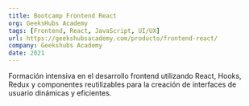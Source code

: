 ```yaml
---
title: Bootcamp Frontend React
org: GeeksHubs Academy
tags: [Frontend, React, JavaScript, UI/UX]
url: https://geekshubsacademy.com/producto/frontend-react/
company: Geekshubs Academy
date: 2021
---
```


Formación intensiva en el desarrollo frontend utilizando React, Hooks, Redux y componentes reutilizables para la creación de interfaces de usuario dinámicas y eficientes.
